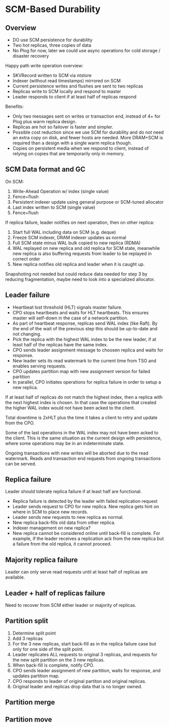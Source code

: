 # SCM-Based Durability

## Overview

- DO use SCM persistence for durability
- Two hot replicas, three copies of data
- No Plog for now, later we could use async operations for cold storage / disaster recovery

Happy path write operation overview:
- SKVRecord written to SCM via ntstore
- Indexer (without read timestamps) mirrored on SCM
- Current persistence writes and flushes are sent to two replicas
- Replicas write to SCM locally and respond to master
- Leader responds to client if at least half of replicas respond

Benefits:
- Only two messages sent on writes or transaction end, instead of 4+ for Plog plus warm replica design.
- Replicas are hot so failover is faster and simpler.
- Possible cost reduction since we use SCM for durability and do not need an extra copy on disk, and fewer hosts are needed. More DRAM+SCM is required than a design with a single warm replica though.
- Copies on persistent media when we respond to client, instead of relying on copies that are temporarily only in memory.

## SCM Data format and GC

On SCM:
1. Write-Ahead Operation w/ index (single value)
2. Fence+flush
3. Persistent indexer update using general purpose or SCM-tuned allocator
5. Last index written to SCM (single value)
6. Fence+flush

If replica failure, leader notifies on next operation, then on other replica:
1. Start full WAL including data on SCM (e.g. deque)
2. Freeze SCM indexer, DRAM indexer updates as normal
3. Full SCM state minus WAL bulk copied to new replica (RDMA)
4. WAL replayed on new replica and old replica for SCM state, meanwhile new replica is also buffering requests from leader to be replayed in correct order
5. New replica notifies old replica and leader when it is caught up.

Snapshoting not needed but could reduce data needed for step 3 by reducing fragmentation, maybe need to look into a specialized allocator.

## Leader failure

- Heartbeat lost threshold (HLT) signals master failure.
- CPO stops heartbeats and waits for HLT heartbeats. This ensures master will self-down in the case of a network partition.
- As part of heartbeat response, replicas send WAL index (like Raft). By the end of the wait of the previous step this should be up-to-date and not changing.
- Pick the replica with the highest WAL index to be the new leader, if at least half of the replicas have the same index.
- CPO sends leader assignment message to choosen replica and waits for response.
- New leader sets its read watermark to the current time from TSO and enables serving requests.
- CPO updates partition map with new assignment version for failed partition
- In parallel, CPO initiates operations for replica failure in order to setup a new replica.

If at least half of replicas do not match the highest index, then a replica with the next highest index is chosen. In that case the operations that created the higher WAL index would not 
have been acked to the client.

Total downtime is 2xHLT plus the time it takes a client to retry and update from the CPO.

Some of the last operations in the WAL index may not have been acked to the client. This is the same situation as the current design with persistence, where some operations may be in an indeterminate state.

Ongoing transactions with new writes will be aborted due to the read watermark. Reads and transaction end requests from ongoing transactions can be served.

## Replica failure

Leader should tolerate replica failure if at least half are functional.

- Replica failure is detected by the leader with failed replication request
- Leader sends request to CPO for new replica. New replica gets hint on where in SCM to place new records.
- Leader sends new requests to new replica as normal.
- New replica back-fills old data from other replica.
- Indexer management on new replica?
- New replica cannot be considered online until back-fill is complete. For example, if the leader receives a replication ack from the new replica but a failure from the old replica, it cannot proceed.

## Majority replica failure

Leader can only serve read requests until at least half of replicas are available.

## Leader + half of replicas failure

Need to recover from SCM either leader or majority of replicas.

## Partition split

1. Determine split point
2. Add 3 replicas
3. For the 3 new replicas, start back-fill as in the replica failure case but only for one side of the split point.
4. Leader replicates ALL requests to original 3 replicas, and requests for the new split partition on the 3 new replicas.
5. When back-fill is complete, notify CPO.
6. CPO sends leader assignment of new partition, waits for response, and updates partition map.
7. CPO responds to leader of original partiton and original replicas.
8. Original leader and replicas drop data that is no longer owned.

## Partition merge

## Partition move
